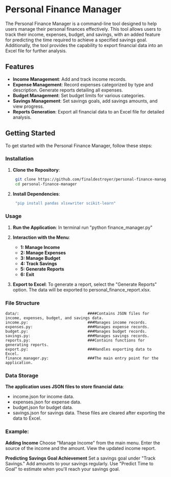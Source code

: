 # Personal Finance Manager

The Personal Finance Manager is a command-line tool designed to help users manage their personal finances effectively. This tool allows users to track their income, expenses, budget, and savings, with an added feature for predicting the time required to achieve a specified savings goal. Additionally, the tool provides the capability to export financial data into an Excel file for further analysis.

## Features

- **Income Management**: Add and track income records.
- **Expense Management**: Record expenses categorized by type and description. Generate reports detailing all expenses.
- **Budget Management**: Set budget limits for various categories.
- **Savings Management**: Set savings goals, add savings amounts, and view progress.
- **Reports Generation**: Export all financial data to an Excel file for detailed analysis.

## Getting Started

To get started with the Personal Finance Manager, follow these steps:

### Installation

1. **Clone the Repository**:
   ```bash
    git clone https://github.com/finaldestroyer/personal-finance-manager.git
    cd personal-finance-manager

2. **Install Dependencies**:
   ```bash
    "pip install pandas xlsxwriter scikit-learn"

### Usage

1. **Run the Application**:
    In terminal run "python finance_manager.py"

2. **Interaction with the Menu**:
    - **1: Manage Income**
    - **2: Manage Expenses**
    - **3: Manage Budget**
    - **4: Track Savings**
    - **5: Generate Reports**
    - **6: Exit**


3. **Export to Excel**:
    To generate a report, select the "Generate Reports" option. The data will be exported to personal_finance_report.xlsx.

### File Structure
    data/:                              ####Contains JSON files for income, expenses, budget, and savings data.
    income.py:                          ###Manages income records.
    expenses.py:                        ###Manages expense records.
    budget.py:                          ###Manages budget records.
    savings.py:                         ###Manages savings records.
    reports.py:                         ###Contains functions for generating reports.
    export.py:                          ###Handles exporting data to Excel.
    finance_manager.py:                 ###The main entry point for the application.

### Data Storage

**The application uses JSON files to store financial data**:
- income.json for income data.
- expenses.json for expense data.
- budget.json for budget data.
- savings.json for savings data.
These files are cleared after exporting the data to Excel.

### Example:

**Adding Income**
    Choose "Manage Income" from the main menu.
    Enter the source of the income and the amount.
    View the updated income report.

**Predicting Savings Goal Achievement**
    Set a savings goal under "Track Savings."
    Add amounts to your savings regularly.
    Use "Predict Time to Goal" to estimate when you'll reach your savings goal.